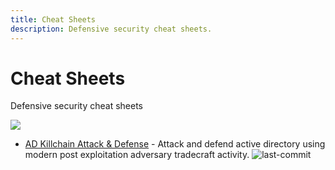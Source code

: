 ```yaml
---
title: Cheat Sheets
description: Defensive security cheat sheets.
---
```


# Cheat Sheets

Defensive security cheat sheets

![](https://img.shields.io/badge/Tools%20%26%20Resources%20Available-1-757575?style=for-the-badge)

* [AD Killchain Attack & Defense](https://github.com/infosecn1nja/AD-Attack-Defense) - Attack and defend active directory using modern post exploitation adversary tradecraft activity. ![last-commit](https://img.shields.io/github/last-commit/infosecn1nja/AD-Attack-Defense?style=flat)


